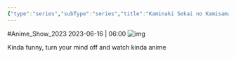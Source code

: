 ```yaml
---
{"type":"series","subType":"series","title":"Kaminaki Sekai no Kamisama Katsudou","englishTitle":"KamiKatsu: Working for God in a Godless World","year":2023,"dataSource":"MALAPI","url":"https://myanimelist.net/anime/51693/Kaminaki_Sekai_no_Kamisama_Katsudou","id":51693,"genres":["Action","Comedy","Fantasy","Ecchi"],"studios":["Studio Palette"],"episodes":12,"duration":"23 min per ep","onlineRating":6.86,"actors":null,"image":"https://cdn.myanimelist.net/images/anime/1794/135148.jpg","released":true,"streamingServices":["Crunchyroll","Aniplus TV","Bilibili Global"],"airing":true,"airedFrom":"06/04/2023","airedTo":"01/01/1970","watched":false,"lastWatched":"","personalRating":0,"tags":["mediaDB/tv/series"],"dg-publish":true,"rating":"⭐ 6.5","dateWatched":"2023-06-16","Hours":4.6,"permalink":"/media-db/series/kaminaki-sekai-no-kamisama-katsudou-2023/","dgPassFrontmatter":true,"noteIcon":"1","created":"2023-11-14T21:08:36.071+05:30","updated":"2023-12-14T22:40:19.187+05:30"}
---
```


#Anime_Show_2023 
2023-06-16 | 06:00
![img](https://cdn.myanimelist.net/images/anime/1794/135148.jpg)

Kinda funny, turn your mind off and watch kinda anime

